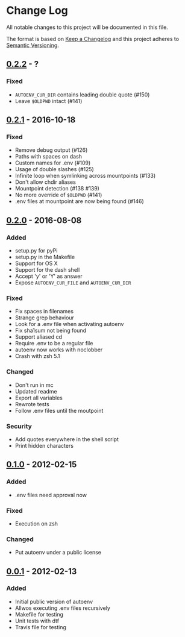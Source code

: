 # Change Log
All notable changes to this project will be documented in this file.

The format is based on [Keep a Changelog](http://keepachangelog.com/) 
and this project adheres to [Semantic Versioning](http://semver.org/).

## [0.2.2] - ?

### Fixed
- `AUTOENV_CUR_DIR` contains leading double quote (#150)
- Leave `$OLDPWD` intact (#141)

## [0.2.1] - 2016-10-18

### Fixed
- Remove debug output (#126)
- Paths with spaces on dash
- Custom names for .env (#109)
- Usage of double slashes (#125)
- Infinite loop when symlinking across mountpoints (#133)
- Don't allow chdir aliases
- Mountpoint detection (#138 #139)
- No more override of `$OLDPWD` (#141)
- .env files at mountpoint are now being found (#146)

## [0.2.0] - 2016-08-08

### Added
- setup.py for pyPi
- setup.py in the Makefile
- Support for OS X
- Support for the dash shell
- Accept 'y' or 'Y' as answer
- Expose `AUTOENV_CUR_FILE` and `AUTOENV_CUR_DIR`

### Fixed
- Fix spaces in filenames
- Strange grep behaviour
- Look for a .env file when activating autoenv
- Fix sha1sum not being found
- Support aliased cd
- Require .env to be a regular file
- autoenv now works with noclobber
- Crash with zsh 5.1

### Changed
- Don't run in mc
- Updated readme
- Export all variables
- Rewrote tests
- Follow .env files until the moutpoint

### Security
- Add quotes everywhere in the shell script
- Print hidden characters

## [0.1.0] - 2012-02-15

### Added
- .env files need approval now

### Fixed
- Execution on zsh

### Changed
- Put autoenv under a public license

## [0.0.1] - 2012-02-13

### Added
- Initial public version of autoenv
- Allwos executing .env files recursively
- Makefile for testing
- Unit tests with dtf
- Travis file for testing

[0.0.1]: https://github.com/kennethreitz/autoenv/releases/tag/v0.0.1
[0.1.0]: https://github.com/kennethreitz/autoenv/releases/tag/v0.1.0
[0.2.0]: https://github.com/kennethreitz/autoenv/releases/tag/v0.2.0
[0.2.1]: https://github.com/kennethreitz/autoenv/releases/tag/v0.2.1
[0.2.2]: https://github.com/kennethreitz/autoenv
